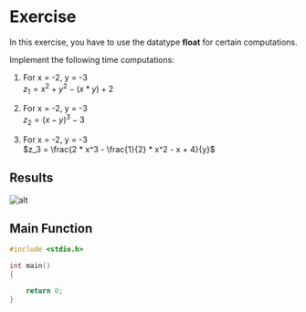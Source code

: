 # Exercise

In this exercise, you have to use the datatype **float** for certain computations.

Implement the following time computations:

1. For x = -2, y = -3  
$z_1 = x^2 + y^2 - (x * y) + 2$

2. For x = -2, y = -3  
$z_2 = (x - y)^3 - 3$

3. For x = -2, y = -3  
$z_3 = \frac{2 * x^3 - \frac{1}{2} * x^2 - x + 4}{y}$

## Results

![alt](../../media/2_MathComp.png)

## Main Function

```cpp
#include <stdio.h>

int main()
{

    return 0;
}
```
